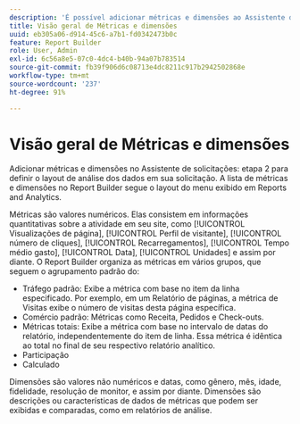 ```yaml
---
description: 'É possível adicionar métricas e dimensões ao Assistente de solicitações: etapa 2 para definir o layout de análise dos dados em sua solicitação. A lista de métricas e dimensões no Report Builder segue o layout do menu exibido em Reports and Analytics.'
title: Visão geral de Métricas e dimensões
uuid: eb305a06-d914-45c6-a7b1-fd0342473b0c
feature: Report Builder
role: User, Admin
exl-id: 6c56a8e5-07c0-4dc4-b40b-94a07b783514
source-git-commit: fb39f906d6c08713e4dc8211c917b2942502868e
workflow-type: tm+mt
source-wordcount: '237'
ht-degree: 91%

---
```


# Visão geral de Métricas e dimensões

Adicionar métricas e dimensões no Assistente de solicitações: etapa 2 para definir o layout de análise dos dados em sua solicitação. A lista de métricas e dimensões no Report Builder segue o layout do menu exibido em Reports and Analytics.

Métricas são valores numéricos. Elas consistem em informações quantitativas sobre a atividade em seu site, como [!UICONTROL Visualizações de página], [!UICONTROL Perfil de visitante], [!UICONTROL número de cliques], [!UICONTROL Recarregamentos], [!UICONTROL Tempo médio gasto], [!UICONTROL Data], [!UICONTROL Unidades] e assim por diante. O Report Builder organiza as métricas em vários grupos, que seguem o agrupamento padrão do:

* Tráfego padrão: Exibe a métrica com base no item da linha especificado. Por exemplo, em um Relatório de páginas, a métrica de Visitas exibe o número de visitas desta página específica.
* Comércio padrão: Métricas como Receita, Pedidos e Check-outs.
* Métricas totais: Exibe a métrica com base no intervalo de datas do relatório, independentemente do item de linha. Essa métrica é idêntica ao total no final de seu respectivo relatório analítico.
* Participação
* Calculado

Dimensões são valores não numéricos e datas, como gênero, mês, idade, fidelidade, resolução de monitor, e assim por diante. Dimensões são descrições ou características de dados de métricas que podem ser exibidas e comparadas, como em relatórios de análise.

